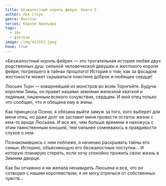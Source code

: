 ```yaml
---
title: Безжалостный король фейри. Книга 3
author: Лея Стоун
genre: Фэнтези
series: Короли Авальера
tags:
  - 18+
  - фэнтези
image: /img/413152.jpeg
have: true
---
```

«Безжалостный король фейри» — это трогательная история любви двух родственных душ: сильной человеческой девушки и жестокого короля фейри, погрязшего в тайнах прошлого! История о том, как за фасадом жестокости может скрываться поистине доброе и любящее сердце!

Люсьен Торн — коварнейший из монстров во всем Торнгейте. Будучи королем Зимы, он правит нашими землями железной хваткой и ледяным, лишенным всякого сочувствия, сердцем. И мой отец только что сообщил, что я обещана ему в жены.

Как принцесса Осени, я обязана выйти замуж за того, кого выберет для меня отец, но даже долг не заставит меня провести остаток жизни с кем-то вроде Люсьена. И все же, чем больше времени я нахожусь с этим таинственным юношей, тем сильнее сомневаюсь в правдивости слухов о нем.

Познакомившись с ним поближе, я начинаю раскрывать тайны его семьи. Историю, объясняющую его безжалостные поступки… И которую планирую стереть, если хочу спокойно прожить свою жизнь в Зимнем дворце.

Как бы отчаянно я ни желала ненавидеть Люсьена и все, что он сотворил с нашим королевством, я не могу отречься от собственных чувств…